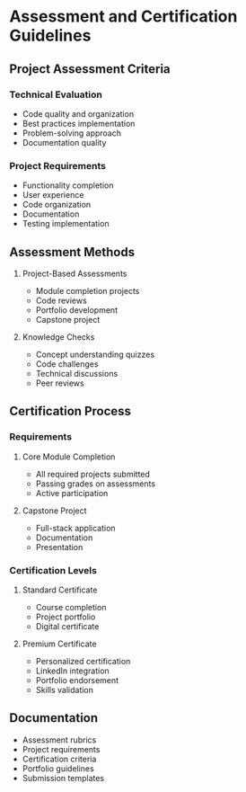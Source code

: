 # Assessment and Certification Guidelines

## Project Assessment Criteria
### Technical Evaluation
- Code quality and organization
- Best practices implementation
- Problem-solving approach
- Documentation quality

### Project Requirements
- Functionality completion
- User experience
- Code organization
- Documentation
- Testing implementation

## Assessment Methods
1. Project-Based Assessments
   - Module completion projects
   - Code reviews
   - Portfolio development
   - Capstone project

2. Knowledge Checks
   - Concept understanding quizzes
   - Code challenges
   - Technical discussions
   - Peer reviews

## Certification Process
### Requirements
1. Core Module Completion
   - All required projects submitted
   - Passing grades on assessments
   - Active participation

2. Capstone Project
   - Full-stack application
   - Documentation
   - Presentation

### Certification Levels
1. Standard Certificate
   - Course completion
   - Project portfolio
   - Digital certificate

2. Premium Certificate
   - Personalized certification
   - LinkedIn integration
   - Portfolio endorsement
   - Skills validation

## Documentation
- Assessment rubrics
- Project requirements
- Certification criteria
- Portfolio guidelines
- Submission templates